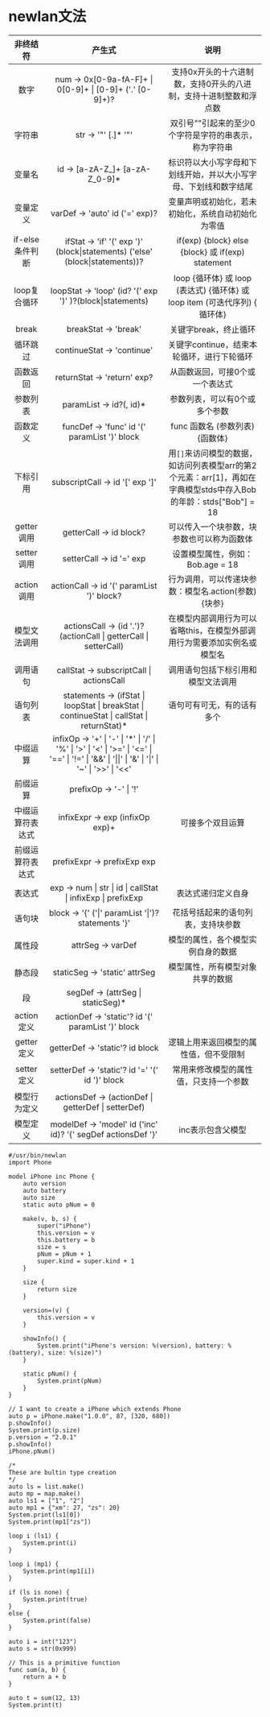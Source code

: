 # newlan文法

|     非终结符     |                            产生式                            |                             说明                             |
| :--------------: | :----------------------------------------------------------: | :----------------------------------------------------------: |
|       数字       |   num -> 0x[0-9a-fA-F]+ \| 0[0-9]+ \| [0-9]+ ('.' [0-9]+)?   | 支持0x开头的十六进制数，支持0开头的八进制，支持十进制整数和浮点数 |
|      字符串      |                     str -> '"' [.]* '"'                      |    双引号""引起来的至少0个字符是字符的串表示，称为字符串     |
|      变量名      |                id -> [a-zA-Z_]+ [a-zA-Z_0-9]*                | 标识符以大小写字母和下划线开始，并以大小写字母、下划线和数字结尾 |
|     变量定义     |                varDef -> 'auto' id ('=' exp)?                |      变量声明或初始化，若未初始化，系统自动初始化为零值      |
| if-else条件判断  | ifStat -> 'if' '(' exp ')' (block\|statements) ('else' (block\|statements))? |      if(exp) {block} else {block} 或 if(exp) statement       |
|   loop复合循环   |  loopStat -> 'loop' (id? '(' exp ')' )?(block\|statements)   | loop {循环体} 或 loop (表达式) {循环体} 或 loop item (可迭代序列) { 循环体} |
|      break       |                     breakStat -> 'break'                     |                    关键字break，终止循环                     |
|     循环跳过     |                  continueStat -> 'continue'                  |          关键字continue，结束本轮循环，进行下轮循环          |
|     函数返回     |                 returnStat -> 'return' exp?                  |               从函数返回，可接0个或一个表达式                |
|     参数列表     |                   paramList -> id?(, id)*                    |                参数列表，可以有0个或多个参数                 |
|     函数定义     |         funcDef -> 'func' id '(' paramList ')' block         |               func 函数名 (参数列表) {函数体}                |
|     下标引用     |               subscriptCall -> id '[' exp ']'                | 用`[]`来访问模型的数据，如访问列表模型arr的第2个元素：arr[1]，再如在字典模型stds中存入Bob的年龄：stds["Bob"] = 18 |
|    getter调用    |                   getterCall -> id block?                    |          可以传入一个块参数，块参数也可以称为函数体          |
|    setter调用    |                   setterCall -> id '=' exp                   |               设置模型属性，例如：Bob.age = 18               |
|    action调用    |          actionCall -> id '(' paramList ')' block?           |     行为调用，可以传递块参数：模型名.action(参数){块参}      |
|   模型文法调用   | actionsCall -> (id '.')? (actionCall \| getterCall \| setterCall) | 在模型内部调用行为可以省略this，在模型外部调用行为需要添加实例名或模型名 |
|     调用语句     |           callStat -> subscriptCall \| actionsCall           |              调用语句包括下标引用和模型文法调用              |
|     语句列表     | statements -> (ifStat \| loopStat \| breakStat \| continueStat \| callStat \| returnStat)* |                  语句可有可无，有的话有多个                  |
|     中缀运算     | infixOp -> '+' \| '-' \| '*' \| '/' \| '%' \| '>' \| '<' \| '>=' \| '<=' \| '==' \| '!=' \| '&&' \| '\|\|' \| '&' \| '\|' \| '~' \| '>>' \| '<<' |                                                              |
|     前缀运算     |                    prefixOp -> '-' \| '!'                    |                                                              |
| 中缀运算符表达式 |               infixExpr -> exp (infixOp exp)+                |                       可接多个双目运算                       |
| 前缀运算符表达式 |                 prefixExpr -> prefixExp exp                  |                                                              |
|      表达式      | exp -> num \| str \| id \| callStat \| infixExp \| prefixExp |                      表达式递归定义自身                      |
|      语句块      |      block -> '{' ('\|' paramList '\|')? statements '}'      |              花括号括起来的语句列表，支持块参数              |
|      属性段      |                      attrSeg -> varDef                       |              模型的属性，各个模型实例自身的数据              |
|      静态段      |                staticSeg -> 'static' attrSeg                 |               模型属性，所有模型对象共享的数据               |
|        段        |              segDef -> (attrSeg \| staticSeg)*               |                                                              |
|    action定义    |      actionDef -> 'static'? id '(' paramList ')' block       |                                                              |
|    getter定义    |               getterDef -> 'static'? id block                |            逻辑上用来返回模型的属性值，但不受限制            |
|    setter定义    |        setterDef -> 'static'? id '=' '(' id ')' block        |            常用来修改模型的属性值，只支持一个参数            |
|   模型行为定义   |     actionsDef -> (actionDef \| getterDef \| setterDef)      |                                                              |
|     模型定义     | modelDef -> 'model' id ('inc' id)? '{' segDef actionsDef '}' |                      inc表示包含父模型                       |

```
#/usr/bin/newlan
import Phone

model iPhone inc Phone {
    auto version
    auto battery
    auto size
    static auto pNum = 0

    make(v, b, s) {
        super("iPhone")
        this.version = v
        this.battery = b
        size = s
        pNum = pNum + 1
        super.kind = super.kind + 1
    }

    size {
        return size
    }

    version=(v) {
        this.version = v
    }

    showInfo() {
        System.print("iPhone's version: %(version), battery: %(battery), size: %(size)")
    }

    static pNum() {
        System.print(pNum)
    }
}

// I want to create a iPhone which extends Phone
auto p = iPhone.make("1.0.0", 87, [320, 680])
p.showInfo()
System.print(p.size)
p.version = "2.0.1"
p.showInfo()
iPhone.pNum()

/*
These are bultin type creation
*/
auto ls = list.make()
auto mp = map.make()
auto ls1 = ["1", "2"]
auto mp1 = {"xm": 27, "zs": 20}
System.print(ls1[0])
System.print(mp1["zs"])

loop i (ls1) {
    System.print(i)
}

loop i (mp1) {
    System.print(mp1[i])
}

if (ls is none) {
    System.print(true)
}
else {
    System.print(false)
}

auto i = int("123")
auto s = str(0x999)

// This is a primitive function
func sum(a, b) {
    return a + b
}

auto t = sum(12, 13)
System.print(t)
```



